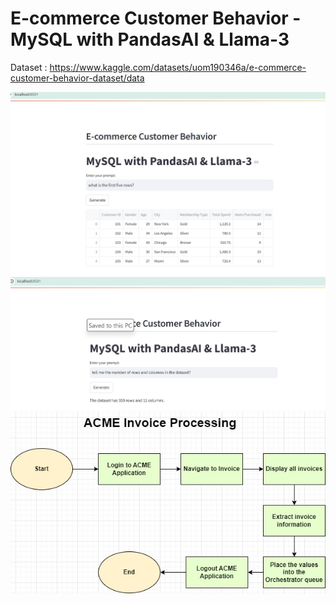 # E-commerce Customer Behavior - MySQL with PandasAI & Llama-3
Dataset : https://www.kaggle.com/datasets/uom190346a/e-commerce-customer-behavior-dataset/data

![alt_text](https://github.com/bacdillon/Ollama/blob/main/img/what%20is%20the%20first%20five%20rows.jpg)
![alt_text](https://github.com/bacdillon/Ollama/blob/main/img/tell%20me%20the%20number%20of%20rows%20and%20columns%20in%20the%20dataset.jpg)
![alt_text](https://github.com/bacdillon/RPA-UiPath/blob/main/ACME%20Invoice-Processing/documents/ACME%20Invoice%20Processing.jpg)

